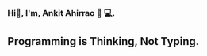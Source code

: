 ### Hi👋, I'm, Ankit Ahirrao 👦 💻.
## Programming is Thinking, Not Typing.

<!--
**Ankit-Ahirrao/Ankit-Ahirrao** is a ✨ _special_ ✨ repository because its `README.md` (this file) appears on your GitHub profile.

- Ankit is a vivacious and an ambitious student with majors in Information Technology. He is well versed in programming languages- C, C++, Python, OOP methodologies, and SQL and has a strong command over core computer science subjects- Data Structure, Algorithms, and Database Management System.

- Being an enthusiastic competitive programmer, he actively participates in various coding competition. He loves to work with high-scale products and is a passionate team player, a quick learner with creative problem-solving skills, coding abilities, and interpersonal skills. As a software developer, he is a frequent participant at hackathons, coding workshops, and meetups.


- 🔭 I’m currently working on MERN Stack.
- 🌱 I’m currently learning Full Stack Developement.
- 💬 Ask me about Anything.
- 📫 How to reach me: ahirraoankit5@gmail.com.
- 😄 Pronouns: he/him.


